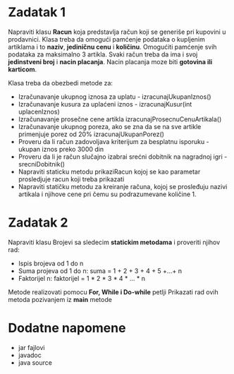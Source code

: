 # Zadatak 1

Napraviti klasu **Racun** koja predstavlja račun koji se generiše pri kupovini u prodavnici. 
Klasa treba da omogući pamćenje podataka o kupljenim artiklama i to **naziv**, **jediničnu cenu** i **količinu**. Omogućiti pamćenje svih podataka za maksimalno 3 artikla. Svaki račun treba da ima i svoj **jedinstveni broj** i **nacin placanja**. Nacin placanja moze biti **gotovina ili karticom**. 

Klasa treba da obezbedi metode za:

- Izračunavanje ukupnog iznosa za uplatu - izracunajUkupanIznos()
- Izračunavanje kusura za uplaćeni iznos - izracunajKusur(int uplacenIznos)
- Izračunavanje prosečne cene artikla izracunajProsecnuCenuArtikala()
- Izračunavanje ukupnog poreza, ako se zna da se na sve artikle primenjuje porez od 20% izracunajUkupanPorez()
- Proveru da li račun zadovoljava kriterijum za besplatnu isporuku - ukupan iznos preko 3000 din
- Proveru da li je račun slučajno izabrai srećni dobitnik na nagradnoj igri - srecniDobitnik()
- Napraviti staticku metodu prikaziRacun kojoj se kao parametar prosledjuje racun koji treba prikazati
- Napraviti statičku metodu za kreiranje računa, kojoj se prosleđuju nazivi artikala i njihove cene pri čemu su podrazumevane količine 1.



# Zadatak 2

Napraviti klasu Brojevi sa sledecim **statickim metodama** i proveriti njihov rad:

- Ispis brojeva od 1 do n
- Suma projeva od 1 do n: suma = 1 + 2 + 3 + 4 + 5 +...+ n 
- Faktorijel n: faktorijel = 1 * 2 * 3 * 4 * ... * n

Metode realizovati pomocu **For, While i Do-while** petlji
Prikazati rad ovih metoda pozivanjem iz **main** metode


# Dodatne napomene
- jar fajlovi
- javadoc
- java source


